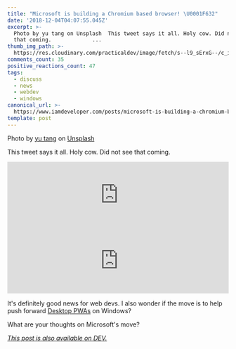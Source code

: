 ```yaml
---
title: "Microsoft is building a Chromium based browser! \U0001F632"
date: '2018-12-04T04:07:55.045Z'
excerpt: >-
  Photo by yu tang on Unsplash  This tweet says it all. Holy cow. Did not see
  that coming.             ...
thumb_img_path: >-
  https://res.cloudinary.com/practicaldev/image/fetch/s--l9_sErxG--/c_imagga_scale,f_auto,fl_progressive,h_420,q_auto,w_1000/https://thepracticaldev.s3.amazonaws.com/i/p09ju49ekcwpgi77vgs4.jpg
comments_count: 35
positive_reactions_count: 47
tags:
  - discuss
  - news
  - webdev
  - windows
canonical_url: >-
  https://www.iamdeveloper.com/posts/microsoft-is-building-a-chromium-based-browser-2nca/
template: post
---
```


Photo by [yu tang](https://unsplash.com/@tangyu) on [Unsplash](https://unsplash.com)

This tweet says it all. Holy cow. Did not see that coming.

<iframe class="liquidTag" src="https://dev.to/embed/twitter?args=1069803607170695169" style="border: 0; width: 100%;"></iframe>

<iframe class="liquidTag" src="https://dev.to/embed/twitter?args=1069762090708160513" style="border: 0; width: 100%;"></iframe>

It's definitely good news for web devs. I also wonder if the move is to help push forward [Desktop PWAs](https://medium.com/dailyjs/goodbye-electron-hello-desktop-pwas-f316b8f39882) on Windows?

What are your thoughts on Microsoft's move?

_[This post is also available on DEV.](https://dev.to/nickytonline/microsoft-is-building-a-chromium-based-browser-2nca)_

<script>
const parent = document.getElementsByTagName('head')[0];
const script = document.createElement('script');
script.type = 'text/javascript';
script.src = 'https://cdnjs.cloudflare.com/ajax/libs/iframe-resizer/4.1.1/iframeResizer.min.js';
script.charset = 'utf-8';
script.onload = function() {
    window.iFrameResize({}, '.liquidTag');
};
parent.appendChild(script);
</script>
